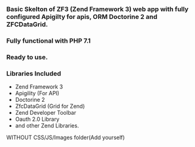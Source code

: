 ### Basic Skelton of ZF3 (Zend Framework 3) web app with fully configured Apigilty for apis, ORM Doctorine 2 and ZFCDataGrid.
### Fully functional with PHP 7.1
### Ready to use.

### Libraries Included
- Zend Framework 3
- Apigility (For API)
- Doctorine 2
- ZfcDataGrid (Grid for Zend)
- Zend Developer Toolbar
- Oauth 2.0 Library
- and other Zend Libraries.

WITHOUT CSS/JS/Images folder(Add yourself)
